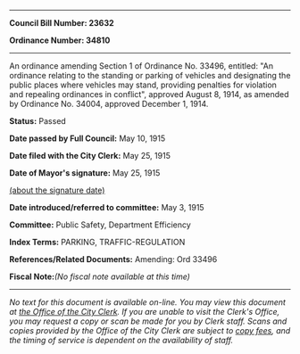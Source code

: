 

********

**Council Bill Number: 23632**
   
**Ordinance Number: 34810**
********

 An ordinance amending Section 1 of Ordinance No. 33496, entitled: "An ordinance relating to the standing or parking of vehicles and designating the public places where vehicles may stand, providing penalties for violation and repealing ordinances in conflict", approved August 8, 1914, as amended by Ordinance No. 34004, approved December 1, 1914.

**Status:** Passed
   
**Date passed by Full Council:** May 10, 1915
   
**Date filed with the City Clerk:** May 25, 1915
   
**Date of Mayor's signature:** May 25, 1915
   
[(about the signature date)](/~public/approvaldate.htm)
   
   
   
**Date introduced/referred to committee:** May 3, 1915
   
**Committee:** Public Safety, Department Efficiency
   
   
**Index Terms:** PARKING, TRAFFIC-REGULATION

**References/Related Documents:** Amending: Ord 33496

**Fiscal Note:**_(No fiscal note available at this time)_
********

_No text for this document is available on-line. You may view this document at [the Office of the City Clerk](http://www.seattle.gov/leg/clerk/contactUs.htm). If you are unable to visit the Clerk's Office, you may request a copy or scan be made for you by Clerk staff. Scans and copies provided by the Office of the City Clerk are subject to [copy fees](http://clerk.seattle.gov/~public/clerkfees.htm), and the timing of service is dependent on the availability of staff._

